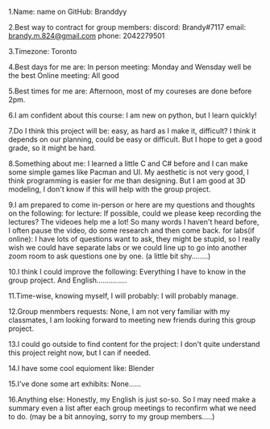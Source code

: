 1.Name:
    name on GitHub: Branddyy

2.Best way to contract for group members:
    discord: Brandy#7117
    email: brandy.m.824@gmail.com
    phone: 2042279501

3.Timezone:
    Toronto

4.Best days for me are:
    In person meeting: Monday and Wensday well be the best
    Online meeting: All good

5.Best times for me are:
    Afternoon, most of my coureses are done before 2pm.


6.I am confident about this course: 
    I am new on python, but I learn quickly!

7.Do I think this project will be: easy, as hard as I make it, difficult?
    I think it depends on our planning, could be easy or difficult. But I hope to get a good grade, so it might be hard.


8.Something about me:
    I learned a little C and C# before and I can make some simple games like Pacman and UI. My aesthetic is not very good, I think programming is easier for me than designing. But I am good at 3D modeling, I don't know if this will help with the group project.

9.I am prepared to come in-person or here are my questions and thoughts on the following:
    for lecture:
        If possible, could we please keep recording the lectures? The videoes help me a lot! So many words I haven't heard before, I often pause the video, do some research and then come back. 
    for labs(if online):
        I have lots of questions want to ask, they might be stupid, so I really wish we could have separate labs or we could line up to go into another zoom room to ask questions one by one. (a little bit shy........)

10.I think I could improve the following:
    Everything I have to know in the group project.
    And English...............

11.Time-wise, knowing myself, I will probably:
    I will probably manage.

12.Group menmbers requests:
    None, I am not very familiar with my classmates, I am looking forward to meeting new friends during this group project.

13.I could go outside to find content for the project:
    I don't quite understand this project reight now, but I can if needed.

14.I have some cool equioment like:
    Blender

15.I've done some art exhibits:
    None......

16.Anything else:
    Honestly, my English is just so-so. So I may need make a summary even a list after each group meetings to reconfirm what we need to do. (may be a bit annoying, sorry to my group members.....)